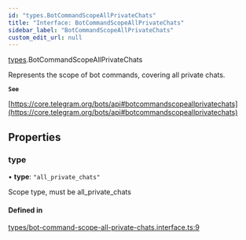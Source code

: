```yaml
---
id: "types.BotCommandScopeAllPrivateChats"
title: "Interface: BotCommandScopeAllPrivateChats"
sidebar_label: "BotCommandScopeAllPrivateChats"
custom_edit_url: null
---
```


[types](../modules/types.md).BotCommandScopeAllPrivateChats

Represents the scope of bot commands, covering all private chats.

**`See`**

[https://core.telegram.org/bots/api#botcommandscopeallprivatechats](https://core.telegram.org/bots/api#botcommandscopeallprivatechats)

## Properties

### type

• **type**: ``"all_private_chats"``

Scope type, must be all_private_chats

#### Defined in

[types/bot-command-scope-all-private-chats.interface.ts:9](https://github.com/DeityLamb/telegramjs/blob/32b4cca/packages/common/lib/interfaces/types/bot-command-scope-all-private-chats.interface.ts#L9)
